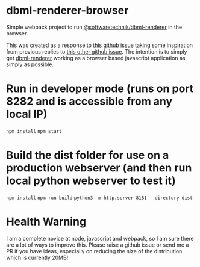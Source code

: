 # dbml-renderer-browser
Simple webpack project to run [@softwaretechnik/dbml-renderer](https://github.com/softwaretechnik-berlin/dbml-renderer/) in the browser.

This was created as a response to [this github issue](https://github.com/softwaretechnik-berlin/dbml-renderer/issues/23) taking some inspiration from previous replies to [this other github issue](https://github.com/softwaretechnik-berlin/dbml-renderer/issues/3).  The intention is to simply get [dbml-renderer](https://github.com/softwaretechnik-berlin/dbml-renderer/) working as a browser based javascript application as simply as possible.

# Run in developer mode (runs on port 8282 and is accessible from any local IP)

`npm install`
`npm start`

# Build the dist folder for use on a production webserver (and then run local python webserver to test it)

`npm install`
`npm run build`
`python3 -m http.server 8181 --directory dist`

# Health Warning

I am a complete novice at node, javascript and webpack, so I am sure there are a lot of ways to improve this.  Please raise a github issue or send me a PR if you have ideas, especially on reducing the size of the distribution which is currently 20MB!